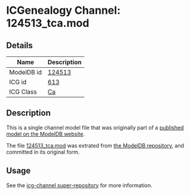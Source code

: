 # ICGenealogy Channel: 124513\_tca.mod

## Details

Name | Description
---- | -----------
ModelDB id | [124513](http://senselab.med.yale.edu/ModelDB/ShowModel.cshtml?model=124513)
ICG id | [613](http://icg.neurotheory.ox.ac.uk/channels/3/613)
ICG Class | [Ca](http://icg.neurotheory.ox.ac.uk/channels/3)

## Description

This is a single channel model file that was originally part of a [published model on the ModelDB website](http://senselab.med.yale.edu/mModelDB/ShowModel.cshtml?model=124513).

The file [124513\_tca.mod](124513_tca.mod) was extrated from [the ModelDB repository](http://senselab.med.yale.edu/ModelDB/ShowModel.cshtml?model=124513), and committed in its original form.

## Usage

See the [icg-channel super-repository](https://github.com/icgenealogy/icg-channels) for more information.